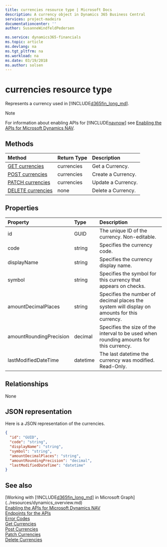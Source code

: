 ```yaml
---
title: currencies resource type | Microsoft Docs
description: A currency object in Dynamics 365 Business Central 
services: project-madeira
documentationcenter: ''
author: SusanneWindfeldPedersen

ms.service: dynamics365-financials
ms.topic: article
ms.devlang: na
ms.tgt_pltfrm: na
ms.workload: na
ms.date: 03/19/2018
ms.author: solsen
---
```


# currencies resource type
Represents a currency used in [!INCLUDE[d365fin_long_md](../../includes/d365fin_long_md.md)].

> [!NOTE]  
> For information about enabling APIs for [!INCLUDE[navnow](../../includes/navnow_md.md)] see [Enabling the APIs for Microsoft Dynamics NAV](../../enabling-apis-for-dynamics-nav.md).

## Methods

| Method                                                  |Return Type|Description       |
|:--------------------------------------------------------|:----------|:-----------------|
|[GET currencies](../api/dynamics_currencies_get.md)      |currencies |Get a Currency.   |
|[POST currencies](../api/dynamics_create_currencies.md)  |currencies |Create a Currency.|
|[PATCH currencies](../api/dynamics_currencies_update.md) |currencies |Update a Currency.|
|[DELETE currencies](../api/dynamics_currencies_delete.md)|none       |Delete a Currency.|

## Properties

| Property              | Type   |Description                                                   |
|:----------------------|:-------|:-------------------------------------------------------------|
|id                     |GUID    |The unique ID of the currency. Non-editable.                  |
|code                   |string  |Specifies the currency code.                                  |
|displayName            |string  |Specifies the currency display name.                          |
|symbol                 |string  |Specifies the symbol for this currency that appears on checks.|
|amountDecimalPlaces    |string  |Specifies the number of decimal places the system will display on amounts for this currency.|
|amountRoundingPrecision|decimal |Specifies the size of the interval to be used when rounding amounts for this currency.|
|lastModifiedDateTime   |datetime|The last datetime the currency was modified. Read-Only.       |  


## Relationships
None

## JSON representation

Here is a JSON representation of the currencies.


```json
{
  "id": "GUID",
  "code": "string",
  "displayName": "string",
  "symbol": "string",
  "amountDecimalPlaces": "string",
  "amountRoundingPrecision": "decimal",
  "lastModifiedDateTime": "datetime"
}
```

## See also
[Working with [!INCLUDE[d365fin_long_md](../../includes/d365fin_long_md.md)] in Microsoft Graph](../resources/dynamics_overview.md)  
[Enabling the APIs for Microsoft Dynamics NAV](../../enabling-apis-for-dynamics-nav.md)  
[Endpoints for the APIs](../../endpoints-apis-for-dynamics.md)  
[Error Codes](../dynamics_error_codes.md)  
[Get Currencies](../api/dynamics_currencies_get.md)  
[Post Currencies](../api/dynamics_create_currencies.md)  
[Patch Currencies](../api/dynamics_currencies_update.md)  
[Delete Currencies](../api/dynamics_currencies_delete.md)  